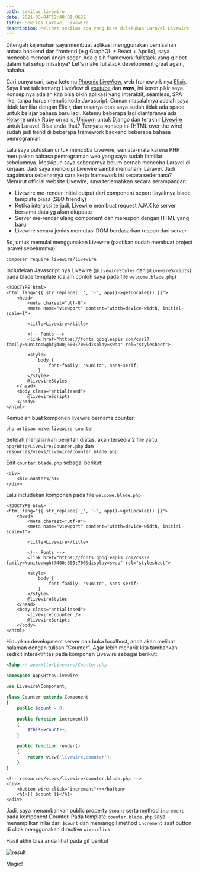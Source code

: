 ```yaml
---
path: sekilas livewire
date: 2021-03-04T12:48:01.062Z
title: Sekilas Laravel Livewire
description: Melihat sekilas apa yang bisa dilakukan Laravel Livewire
---
```

Ditengah kejenuhan saya membuat aplikasi menggunakan pemisahan antara backend dan frontend (e.g GraphQL + React + Apollo), saya mencoba mencari angin segar. Ada g sih framework fullstack yang g ribet dalam hal setup misalnya? Let's make fullstack development great again, hahaha.

Cari punya cari, saya ketemu [Phoenix LiveView](https://hexdocs.pm/phoenix_live_view/Phoenix.LiveView.html), web framework nya [Elixir](https://elixir-lang.org/). Saya lihat talk tentang LiveView di [youtube](https://www.youtube.com/watch?v=Z2DU0qLfPIY) dan **wow**, ini keren pikir saya. Konsep nya adalah kita bisa bikin aplikasi yang interaktif, seamless, SPA like, tanpa harus menulis kode Javascript. Cuman masalahnya adalah saya tidak familiar dengan Elixir, dan rasanya otak saya sudah tidak ada space untuk belajar bahasa baru lagi. Ketemu beberapa lagi diantaranya ada [Hotwire](https://hotwire.dev/) untuk Ruby on rails, [Unicorn](https://www.django-unicorn.com/) untuk Django dan terakhir [Livewire](https://laravel-livewire.com/) untuk Laravel. Bisa anda lihat? Ternyata konsep ini (HTML over the wire) sudah jadi trend di beberapa framework backend beberapa bahasa pemrograman.

Lalu saya putuskan untuk mencoba Livewire, semata-mata karena PHP merupakan bahasa pemrograman web yang saya sudah familiar sebelumnya. Meskipun saya sebenarnya belum pernah mencoba Laravel di kerjaan. Jadi saya mencicipi Livewire sambil memahami Laravel. Jadi bagaimana sebenarnya cara kerja framework ini secara sederhana? Menurut official website Livewire, saya terjemahkan secara serampangan:

* Livewire me-render initial output dari component seperti layaknya blade template biasa (SEO friendly)
* Ketika interaksi terjadi, Livewire membuat request AJAX ke server bersama data yg akan diupdate
* Server me-render ulang component dan merespon dengan HTML yang baru
* Livewire secara jenius memutasi DOM berdasarkan respon dari server

So, untuk memulai menggunakan Livewire (pastikan sudah membuat project laravel sebelumnya):

`composer require livewire/livewire`

Includekan Javascript nya Livewire (`@livewireStyles` dan `@livewireScripts`) pada blade template (dalam contoh saya pada file `welcome.blade.php`)

```phtml
<!DOCTYPE html>
<html lang="{{ str_replace('_', '-', app()->getLocale()) }}">
    <head>
        <meta charset="utf-8">
        <meta name="viewport" content="width=device-width, initial-scale=1">

        <title>Livewire</title>

        <!-- Fonts -->
        <link href="https://fonts.googleapis.com/css2?family=Nunito:wght@400;600;700&display=swap" rel="stylesheet">

        <style>
            body {
                font-family: 'Nunito', sans-serif;
            }
        </style>
        @livewireStyles
    </head>
    <body class="antialiased">
        @livewireScripts
    </body>
</html>
```

Kemudian buat komponen livewire bernama counter:

`php artisan make:livewire counter`

Setelah menjalankan perintah diatas, akan tersedia 2 file yaitu `app/Http/Livewire/Counter.php` dan `resources/views/livewire/counter.blade.php`

Edit `counter.blade.php` sebagai berikut:

```phtml
<div>
    <h1>Counter</h1>
</div>
```

Lalu includekan komponen pada file `welcome.blade.php`

```phtml
<!DOCTYPE html>
<html lang="{{ str_replace('_', '-', app()->getLocale()) }}">
    <head>
        <meta charset="utf-8">
        <meta name="viewport" content="width=device-width, initial-scale=1">

        <title>Livewire</title>

        <!-- Fonts -->
        <link href="https://fonts.googleapis.com/css2?family=Nunito:wght@400;600;700&display=swap" rel="stylesheet">

        <style>
            body {
                font-family: 'Nunito', sans-serif;
            }
        </style>
        @livewireStyles
    </head>
    <body class="antialiased">
        <livewire:counter />
        @livewireScripts
    </body>
</html>
```

Hidupkan development server dan buka localhost, anda akan melihat halaman dengan tulisan "Counter". Agar lebih menarik kita tambahkan sedikit interaktifitas pada komponen Livewire sebagai berikut:

```php
<?php // app/Http/Livewire/Counter.php

namespace App\Http\Livewire;

use Livewire\Component;

class Counter extends Component
{
    public $count = 0;

    public function increment()
    {
        $this->count++;
    }

    public function render()
    {
        return view('livewire.counter');
    }
}
```

```phtml
<!-- resources/views/livewire/counter.blade.php -->
<div>
    <button wire:click="increment">+</button>
    <h1>{{ $count }}</h1>
</div>
```

Jadi, saya menambahkan public property `$count` serta method `increment` pada komponent Counter. Pada template `counter.blade.php` saya menampilkan nilai dari `$count` dan memanggil method `increment` saat button di click menggunakan directive `wire:click`

Hasil akhir bisa anda lihat pada gif berikut

![result](assets/counter.gif "Livewire in Action")

Magic!
